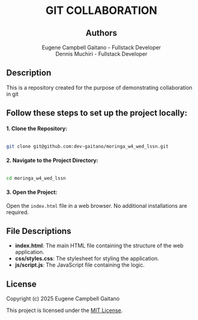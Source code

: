 <div align="center">
    <h1>GIT COLLABORATION</h1>
</div>
<div align="center">
    <h2>Authors</h2>
</div>
<div align="center">
  Eugene Campbell Gaitano - Fullstack Developer
</div>
<div align="center">
  Dennis Muchiri - Fullstack Developer
</div>

## Description

This is a repository created for the purpose of demonstrating collaboration in git

## Follow these steps to set up the project locally:

#### 1. Clone the Repository:

```bash

git clone git@github.com:dev-gaitano/moringa_w4_wed_lssn.git
```

#### 2. Navigate to the Project Directory:

```bash

cd moringa_w4_wed_lssn
```

#### 3. Open the Project:

Open the `index.html` file in a web browser. No additional installations are required.

## File Descriptions

- **index.html**: The main HTML file containing the structure of the web application.
- **css/styles.css**: The stylesheet for styling the application.
- **js/script.js**: The JavaScript file containing the logic.

## License

Copyright (c) 2025 Eugene Campbell Gaitano

This project is licensed under the [MIT License](./LICENSE.md).
